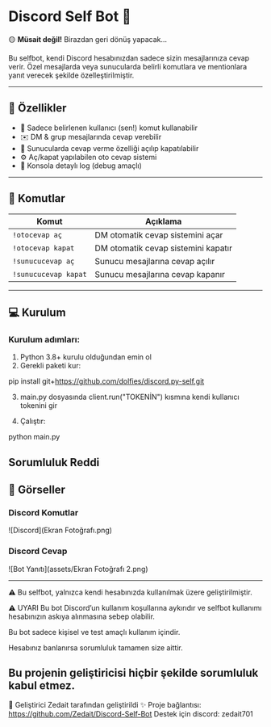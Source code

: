 # Discord Self Bot 🤖

🟡 **Müsait değil!** Birazdan geri dönüş yapacak...

Bu selfbot, kendi Discord hesabınızdan sadece sizin mesajlarınıza cevap verir. Özel mesajlarda veya sunucularda belirli komutlara ve mentionlara yanıt verecek şekilde özelleştirilmiştir.

---

## 🚀 Özellikler

- 👤 Sadece belirlenen kullanıcı (sen!) komut kullanabilir
- ✉️ DM & grup mesajlarında cevap verebilir
- 🛑 Sunucularda cevap verme özelliği açılıp kapatılabilir
- ⚙️ Aç/kapat yapılabilen oto cevap sistemi
- 📄 Konsola detaylı log (debug amaçlı)

---

## 🔧 Komutlar

| Komut                 | Açıklama                           |
|----------------------|------------------------------------|
| `!otocevap aç`        | DM otomatik cevap sistemini açar      |
| `!otocevap kapat`     | DM otomatik cevap sistemini kapatır   |
| `!sunucucevap aç`     | Sunucu mesajlarına cevap açılır    |
| `!sunucucevap kapat`  | Sunucu mesajlarına cevap kapanır   |

---

## 💻 Kurulum

### Kurulum adımları:

1. Python 3.8+ kurulu olduğundan emin ol
2. Gerekli paketi kur:

pip install git+https://github.com/dolfies/discord.py-self.git

3. main.py dosyasında client.run("TOKENİN") kısmına kendi kullanıcı tokenini gir

4. Çalıştır:

python main.py

Sorumluluk Reddi
-----------------
## 📸 Görseller

### Discord Komutlar
![Discord](Ekran Fotoğrafı.png)

### Discord Cevap
![Bot Yanıtı](assets/Ekran Fotoğrafı 2.png)

------------------

⚠️ Bu selfbot, yalnızca kendi hesabınızda kullanılmak üzere geliştirilmiştir.

⚠️ UYARI
Bu bot Discord’un kullanım koşullarına aykırıdır ve selfbot kullanımı hesabınızın askıya alınmasına sebep olabilir.

Bu bot sadece kişisel ve test amaçlı kullanım içindir.

Hesabınız banlanırsa sorumluluk tamamen size aittir.

Bu projenin geliştiricisi hiçbir şekilde sorumluluk kabul etmez.
----------------------
👤 Geliştirici
Zedait tarafından geliştirildi ✨
Proje bağlantısı: https://github.com/Zedait/Discord-Self-Bot
Destek için discord: zedait701

